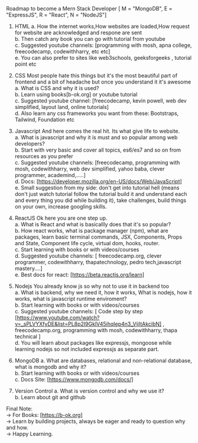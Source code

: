 Roadmap to become a Mern Stack Developer 
[ M = "MongoDB", E = "ExpressJS", R = "React", N = "NodeJS"]

1. HTML
   a. How the internet works,How websites are loaded,How request for website are acknowledged and respone are sent <br/>
   b. Then catch any book you can go with tutorial from youtube <br/>
   c. Suggested youtube channels: [programming with mosh, apna college, freecodecamp, codewithharry, etc etc]<br/>
   e. You can also prefer to sites like web3schools, geeksforgeeks , tutorial point etc

2. CSS
    Most people hate this things but it's the most beautiful part of frontend and a bit of headache but once you understand it it's awesome<br/>
    a. What is CSS and why it is used?<br/>
    b. Learn using books[b-ok.org] or youtube tutorial<br/>
    c. Suggested youtube channel: [freecodecamp, kevin powell, web dev simplified, layout land, online tutorials]<br/>
    d. Also learn any  css frameworks you want from these: 
    Bootstraps, Tailwind, Foundation etc

3. Javascript
    And here comes the real hit. Its what give life to website.<br/>
    a. What is javascript and why it is must and so popular among web developers?<br/>
    b. Start with very basic and cover all topics, es6/es7 and so on from resources as you prefer<br/>
    c. Suggested youtube channels: [freecodecamp, programming with mosh, codewithharry, web dev simplified, yahoo baba, clever programmer, academind,.....]<br/>
    d. Docs: [https://developer.mozilla.org/en-US/docs/Web/JavaScript]<br/>
    e. Small suggestion from my side: don't get into tutorial hell (means don't just watch tutorial follow the tutorial build it and understand each and every thing you did while building it), take challenges, build things on your own, increase googling skills.

4. ReactJS
    Ok here you are one step up.<br/>
    a. What is React and what is basicallly does that it's so popular?<br/>
    b. How react works, what is package manager (npm), what are packages, 
    learn basic terminal commands, JSX, Components, Props and State, Component life cycle, virtual dom, hooks, router.<br/>
    c. Start learning with books or with videos/courses<br/>
    d. Suggested youtube channels: [ freecodecamp.org, clever programmer, codewithharry, thapatechnology, pedro tech,javascript mastery....]<br/>
    e. Best docs for react: [https://beta.reactjs.org/learn]

5. Nodejs
    You already know js so why not to use it in backend too<br/>
    a. What is backend, why we need it, how it works, What is nodejs, how it works, what is javascript runtime enviroment?<br/>
    b. Start learning with books or with videos/courses<br/>
    c. Suggested youtube channels: [ 
        Code step by step [https://www.youtube.com/watch?v=_sPLVYXfyDE&list=PL8p2I9GklV45ihqIep4n3_VijItAkcibN] ,
        freecodecamp.org,
        programming with mosh,
        codewithharry,
        thapa technical
        ]<br/>
    d. You will learn about packages like expressjs, mongoose while learning nodejs so not included expressjs as separate part.

6. MongoDB
    a. What are databases, relational and non-relational database, what is mongodb and why it?<br/>
    b. Start learning with books or with videos/courses<br/>
    c. Docs Site: [https://www.mongodb.com/docs/]<br/>
7. Version Control
    a. What is version control and why we use it?<br/>
    b. Learn about git and github<br/>

Final Note: <br/>
    -> For Books: [https://b-ok.org]<br/>
    -> Learn by building projects, always be eager and ready to question why and how.<br/>
    -> Happy Learning.


